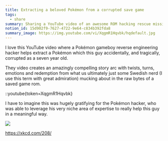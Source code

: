 ```yaml
---
title: Extracting a beloved Pokémon from a corrupted save game
tags:
  - share
summary: Sharing a YouTube video of an awesome ROM hacking rescue mission
notion_id: 15d902f9-7627-4722-9e64-c834b392fda8
summary_image: https://img.youtube.com/vi/XqgmR1Hqvbk/hqdefault.jpg
---
```

I love this YouTube video where a Pokémon gameboy reverse engineering hacker helps extract a Pokémon which this guy accidentally, and tragically, corrupted as a seven year old.

They video creates an amazingly compelling story arc with twists, turns, emotions and redemption from what us ultimately just some Swedish nerd (I use this term with great admiration) mucking about in the raw bytes of a saved game rom.

::youtube{token=XqgmR1Hqvbk}

I have to imagine this was hugely gratifying for the Pokémon hacker, who was able to leverage his very niche area of expertise to really help this guy in a meaningful way.

![](/notion-mirror/84ebb48c-616a-4f51-ae9a-991a4e0a7e9b/dec8ce93-35be-430f-abab-6253d0e64cb1/Untitled.png)

<https://xkcd.com/208/>
